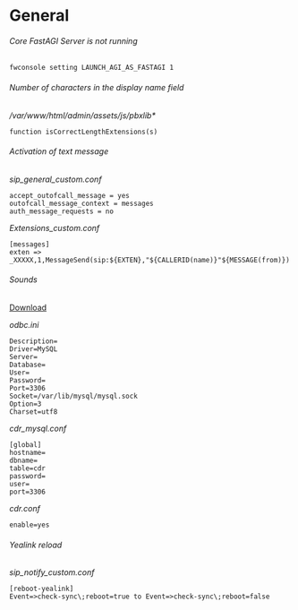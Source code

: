 # General

###### Core FastAGI Server is not running
```
fwconsole setting LAUNCH_AGI_AS_FASTAGI 1
```

###### Number of characters in the display name field

_/var/www/html/admin/assets/js/pbxlib*_

```
function isCorrectLengthExtensions(s)
```

###### Activation of text message

*sip_general_custom.conf*
```
accept_outofcall_message = yes
outofcall_message_context = messages
auth_message_requests = no
```

*Extensions_custom.conf*
```
[messages]
exten => _XXXXX,1,MessageSend(sip:${EXTEN},"${CALLERID(name)}"${MESSAGE(from)})
```

###### Sounds
[Download](http://downloads.asterisk.org/pub/telephony/sounds/)


_odbc.ini_
```
Description=
Driver=MySQL
Server=
Database=
User=
Password=
Port=3306
Socket=/var/lib/mysql/mysql.sock
Option=3
Charset=utf8
```

*cdr_mysql.conf*
```
[global]
hostname=
dbname=
table=cdr
password=
user=
port=3306
```
_cdr.conf_
```
enable=yes
```


###### Yealink reload
_sip_notify_custom.conf_
```
[reboot-yealink]
Event=>check-sync\;reboot=true to Event=>check-sync\;reboot=false
```
